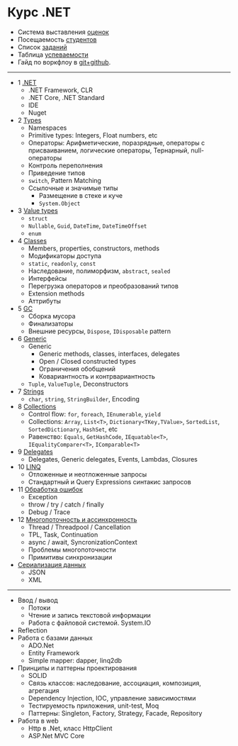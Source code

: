 ﻿# Курс .NET

- Система выставления [оценок](course-2017-1/readme.md)
- Посещаемость [студентов](course-2017-1/attendance.md)
- Список [заданий](exercises/exercises.md)
- Таблица [успеваемости](course-2017-1/performance-table.md)
- Гайд по воркфлоу в [git+github](exercises/git-help.md).

---

- 1 [.NET](course/01-net.md#net)
  - .NET Framework, CLR
  - .NET Core, .NET Standard
  - IDE
  - Nuget
- 2 [Types](course/02-types.md#overview)
  - Namespaces
  - Primitive types: Integers, Float numbers, etc
  - Операторы: Арифметические, поразрядные, операторы с присваиванием, логические операторы, Тернарный, null-операторы
  - Контроль переполнения
  - Приведение типов
  - `switch`, Pattern Matching
  - Ссылочные и значимые типы
    - Размещение в стеке и куче
    - `System.Object`
- 3 [Value types](course/03-value-types.md#value-types)
  - `struct`
  - `Nullable`, `Guid`, `DateTime`, `DateTimeOffset`
  - `enum`
- 4 [Classes](course/04-classes.md#classes)
  - Members, properties, constructors, methods
  - Модификаторы доступа
  - `static`, `readonly`, `const`
  - Наследование, полиморфизм, `abstract`, `sealed`
  - Интерфейсы
  - Перегрузка операторов и преобразований типов
  - Extension methods
  - Аттрибуты
- 5 [GC](course/05-gc.md#gc)
  - Сборка мусора
  - Финализаторы
  - Внешние ресурсы, `Dispose`, `IDisposable` pattern
- 6 [Generic](course/06-generic.md#generic)
  - Generic
    - Generic methods, classes, interfaces, delegates
    - Open / Closed constructed types
    - Ограничения обобщений
    - Ковариантность и контрвариантность
  - `Tuple`, `ValueTuple`, Deconstructors
- 7 [Strings](course/07-strings.md#strings)
  - `char`, `string`, `StringBuilder`, Encoding
- 8 [Collections](course/08-collections.md#collections)
  - Control flow: `for`, `foreach`, `IEnumerable`, `yield`
  - Collections: `Array`, `List<T>`, `Dictionary<TKey,TValue>`, `SortedList`, `SortedDictionary`, `HashSet`, etc
  - Равенство: `Equals`, `GetHashCode`, `IEquatable<T>`, `IEqualityComparer<T>`, `IComparable<T>`
- 9 [Delegates](course/09-delegates.md#delegates)
  - Delegates, Generic delegates, Events, Lambdas, Closures
- 10 [LINQ](course/10-linq.md#linq)
  - Отложенные и неотложенные запросы
  - Стандартный и Query Expressions синтакис запросов
- 11 [Обработка ошибок](course/11-exceptions.md)
  - Exception
  - throw / try / catch / finally
  - Debug / Trace
- 12 [Многопоточность и ассинхронность](course/12-multithreading.md)
  - Thread / Threadpool / Cancellation
  - TPL, Task, Continuation
  - async / await, SyncronizationContext
  - Проблемы многопоточности
  - Примитивы синхронизации
- [Сериализация данных](course/13-serialization.md)
  - JSON
  - XML

---

- Ввод / вывод
  - Потоки
  - Чтение и запись текстовой информации
  - Работа с файловой системой. System.IO
- Reflection
- Работа с базами данных
  - ADO.Net
  - Entity Framework
  - Simple mapper: dapper, linq2db
- Принципы и паттерны проектирования
  - SOLID
  - Связь классов: наследование, ассоциация, композиция, агрегация
  - Dependency Injection, IOC, управление зависимостями
  - Тестируемость приложения, unit-test, Moq
  - Паттерны: Singleton, Factory, Strategy, Facade, Repository
- Работа в web
  - Http в .Net, класс HttpClient
  - ASP.Net MVC Core
